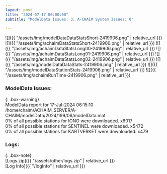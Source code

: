 ```yaml
---
layout: post
title: "2024-07-17 06:00:00"
subtitle: "ModelData Issues: 3; A-CHAIM System Issues: 0"

---
```


![]({{ "/assets/img/modelDataDataStatsShort-2419906.png" | relative_url }})
![]({{ "/assets/img/achaimDataStatsShort-2419906.png" | relative_url }})
![]({{ "/assets/img/achaimDataStatsLong00-2419906.png" | relative_url }})
![]({{ "/assets/img/achaimDataStatsLong01-2419906.png" | relative_url }})
![]({{ "/assets/img/achaimDataStatsLong02-2419906.png" | relative_url }})
![]({{ "/assets/img/modelDataDataStats-2419906.png" | relative_url }})
![]({{ "/assets/img/modelDataStationStats-2419906.png" | relative_url }})
![]({{ "/assets/img/achaimRunTime-2419906.png" | relative_url }})


### ModelData Issues:  
  
{: .box-warning}  
 ModelData report for 17-Jul-2024 06:15:10   
 /home/chaim/ACHAIM_SERVER/A-CHAIM/modelData/2024/199/06/modelData.mat   
 0% of all possible stations for IONO were downloaded. x6017   
 0% of all possible stations for SENTINEL were downloaded. x5472   
 0% of all possible stations for KARTVERKET were downloaded. x479   
  


### Logs:  
  
{: .box-note}  
[Logs.zip]({{ "/assets/other/logs.zip" | relative_url }})  
[Log Info]({{ "/logInfo" | relative_url }})  
